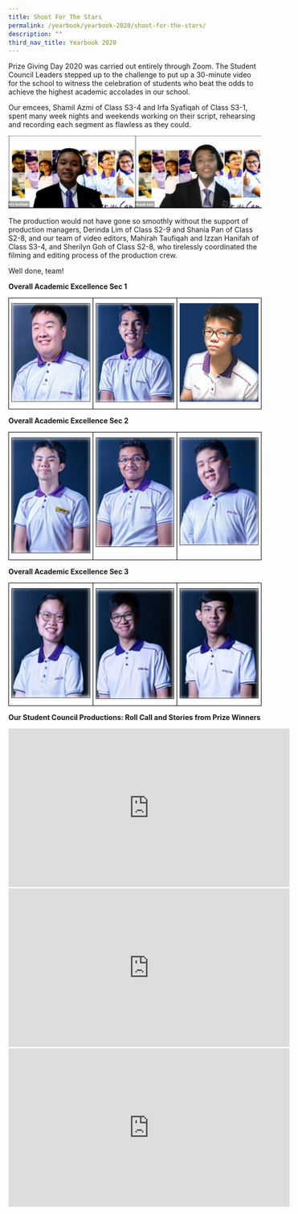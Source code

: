 ```yaml
---
title: Shoot For The Stars
permalink: /yearbook/yearbook-2020/shoot-for-the-stars/
description: ""
third_nav_title: Yearbook 2020
---
```

Prize&nbsp;Giving&nbsp;Day 2020 was carried out entirely through Zoom. The Student Council Leaders stepped up to the challenge to put up a 30-minute video for the school to witness the celebration of students who beat the odds to achieve the highest academic accolades in our school.

Our emcees, Shamil Azmi of Class S3-4 and Irfa Syafiqah of Class S3-1, spent many week nights and weekends working on their script, rehearsing and recording each segment as flawless as they could.

![Emcees](/images/Emcees-1024x292.png)

The production would not have gone so smoothly without the support of production managers, Derinda Lim of Class S2-9 and Shania Pan of Class S2-8, and our team of video editors, Mahirah Taufiqah and Izzan Hanifah of Class S3-4, and Sherilyn Goh of Class S2-8, who tirelessly coordinated the filming and editing process of the production crew.

Well done, team!

**Overall Academic Excellence Sec 1**

<table class="tg">
<thead>
  <tr>
    <td class="tg-0lax"><img src="/images/wong-jun-wei.png" style="width:500px">
</td>
    <td class="tg-0lax"><img src="/images/abdul-qausar-bin-abdul-malik.png" style="width:500px">
</td>
    <td class="tg-0lax"><img src="/images/sim-lee-quan-braydon-1.png" style="width:500px">
</td>
  </tr>
</thead>
</table>


**Overall Academic Excellence Sec 2**
<style type="text/css">
.tg  {border-collapse:collapse;border-spacing:0;}
.tg td{border-color:black;border-style:solid;border-width:1px;font-family:Arial, sans-serif;font-size:14px;
  overflow:hidden;padding:10px 5px;word-break:normal;}
.tg th{border-color:black;border-style:solid;border-width:1px;font-family:Arial, sans-serif;font-size:14px;
  font-weight:normal;overflow:hidden;padding:10px 5px;word-break:normal;}
.tg .tg-0lax{text-align:left;vertical-align:top}
</style>
<table class="tg">
<thead>
  <tr>
    <td class="tg-0lax"><img src="/images/leu-meng-heng-henry.png" style="width:500px">
</td>
    <td class="tg-0lax"><img src="/images/pragathesrueben-s-o-subramaniam.png" style="width:500px">
</td>
    <td class="tg-0lax"><img src="/images/tan-jun-yi-justyn.png" style="width:500px">
</td>
  </tr>
</thead>
</table>

**Overall Academic Excellence Sec 3**
<style type="text/css">
.tg  {border-collapse:collapse;border-spacing:0;}
.tg td{border-color:black;border-style:solid;border-width:1px;font-family:Arial, sans-serif;font-size:14px;
  overflow:hidden;padding:10px 5px;word-break:normal;}
.tg th{border-color:black;border-style:solid;border-width:1px;font-family:Arial, sans-serif;font-size:14px;
  font-weight:normal;overflow:hidden;padding:10px 5px;word-break:normal;}
.tg .tg-0lax{text-align:left;vertical-align:top}
</style>
<table class="tg">
<thead>
  <tr>
    <td class="tg-0lax"><img src="/images/kaitlyn-ong.png" style="width:500px">
</td>
    <td class="tg-0lax"><img src="/images/lee-tian-le-darren.png" style="width:500px"></td>
    <td class="tg-0lax"><img src="/images/adel-affean-bin-muhammad-affiq.png" style="width:500px"></td>
  </tr>
</thead>
</table>

**Our Student Council Productions: Roll Call and Stories from Prize Winners**

<iframe width="560" height="315" src="https://www.youtube.com/embed/D19tVWMfulU" title="YouTube video player" frameborder="0" allow="accelerometer; autoplay; clipboard-write; encrypted-media; gyroscope; picture-in-picture; web-share" allowfullscreen=""></iframe>

<iframe width="560" height="315" src="https://www.youtube.com/embed/bh4a65Cvg44" title="YouTube video player" frameborder="0" allow="accelerometer; autoplay; clipboard-write; encrypted-media; gyroscope; picture-in-picture; web-share" allowfullscreen=""></iframe>


<iframe width="560" height="315" src="https://www.youtube.com/embed/tB-oHFlTQqw" title="YouTube video player" frameborder="0" allow="accelerometer; autoplay; clipboard-write; encrypted-media; gyroscope; picture-in-picture; web-share" allowfullscreen=""></iframe>